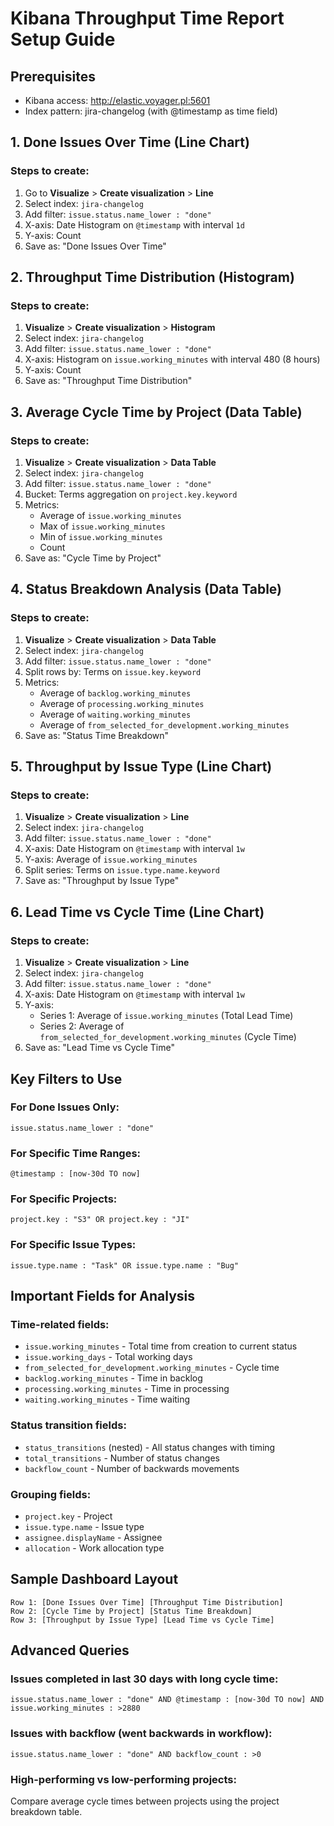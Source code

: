 # Kibana Throughput Time Report Setup Guide

## Prerequisites
- Kibana access: http://elastic.voyager.pl:5601
- Index pattern: jira-changelog (with @timestamp as time field)

## 1. Done Issues Over Time (Line Chart)

### Steps to create:
1. Go to **Visualize** > **Create visualization** > **Line**
2. Select index: `jira-changelog`
3. Add filter: `issue.status.name_lower : "done"`
4. X-axis: Date Histogram on `@timestamp` with interval `1d`
5. Y-axis: Count
6. Save as: "Done Issues Over Time"

## 2. Throughput Time Distribution (Histogram)

### Steps to create:
1. **Visualize** > **Create visualization** > **Histogram**
2. Select index: `jira-changelog`
3. Add filter: `issue.status.name_lower : "done"`
4. X-axis: Histogram on `issue.working_minutes` with interval 480 (8 hours)
5. Y-axis: Count
6. Save as: "Throughput Time Distribution"

## 3. Average Cycle Time by Project (Data Table)

### Steps to create:
1. **Visualize** > **Create visualization** > **Data Table**
2. Select index: `jira-changelog`
3. Add filter: `issue.status.name_lower : "done"`
4. Bucket: Terms aggregation on `project.key.keyword`
5. Metrics:
   - Average of `issue.working_minutes`
   - Max of `issue.working_minutes`
   - Min of `issue.working_minutes`
   - Count
6. Save as: "Cycle Time by Project"

## 4. Status Breakdown Analysis (Data Table)

### Steps to create:
1. **Visualize** > **Create visualization** > **Data Table**
2. Select index: `jira-changelog`
3. Add filter: `issue.status.name_lower : "done"`
4. Split rows by: Terms on `issue.key.keyword`
5. Metrics:
   - Average of `backlog.working_minutes`
   - Average of `processing.working_minutes`
   - Average of `waiting.working_minutes`
   - Average of `from_selected_for_development.working_minutes`
6. Save as: "Status Time Breakdown"

## 5. Throughput by Issue Type (Line Chart)

### Steps to create:
1. **Visualize** > **Create visualization** > **Line**
2. Select index: `jira-changelog`
3. Add filter: `issue.status.name_lower : "done"`
4. X-axis: Date Histogram on `@timestamp` with interval `1w`
5. Y-axis: Average of `issue.working_minutes`
6. Split series: Terms on `issue.type.name.keyword`
7. Save as: "Throughput by Issue Type"

## 6. Lead Time vs Cycle Time (Line Chart)

### Steps to create:
1. **Visualize** > **Create visualization** > **Line**
2. Select index: `jira-changelog`
3. Add filter: `issue.status.name_lower : "done"`
4. X-axis: Date Histogram on `@timestamp` with interval `1w`
5. Y-axis: 
   - Series 1: Average of `issue.working_minutes` (Total Lead Time)
   - Series 2: Average of `from_selected_for_development.working_minutes` (Cycle Time)
6. Save as: "Lead Time vs Cycle Time"

## Key Filters to Use

### For Done Issues Only:
```
issue.status.name_lower : "done"
```

### For Specific Time Ranges:
```
@timestamp : [now-30d TO now]
```

### For Specific Projects:
```
project.key : "S3" OR project.key : "JI"
```

### For Specific Issue Types:
```
issue.type.name : "Task" OR issue.type.name : "Bug"
```

## Important Fields for Analysis

### Time-related fields:
- `issue.working_minutes` - Total time from creation to current status
- `issue.working_days` - Total working days
- `from_selected_for_development.working_minutes` - Cycle time
- `backlog.working_minutes` - Time in backlog
- `processing.working_minutes` - Time in processing
- `waiting.working_minutes` - Time waiting

### Status transition fields:
- `status_transitions` (nested) - All status changes with timing
- `total_transitions` - Number of status changes
- `backflow_count` - Number of backwards movements

### Grouping fields:
- `project.key` - Project
- `issue.type.name` - Issue type
- `assignee.displayName` - Assignee
- `allocation` - Work allocation type

## Sample Dashboard Layout

```
Row 1: [Done Issues Over Time] [Throughput Time Distribution]
Row 2: [Cycle Time by Project] [Status Time Breakdown] 
Row 3: [Throughput by Issue Type] [Lead Time vs Cycle Time]
```

## Advanced Queries

### Issues completed in last 30 days with long cycle time:
```
issue.status.name_lower : "done" AND @timestamp : [now-30d TO now] AND issue.working_minutes : >2880
```

### Issues with backflow (went backwards in workflow):
```
issue.status.name_lower : "done" AND backflow_count : >0
```

### High-performing vs low-performing projects:
Compare average cycle times between projects using the project breakdown table.
